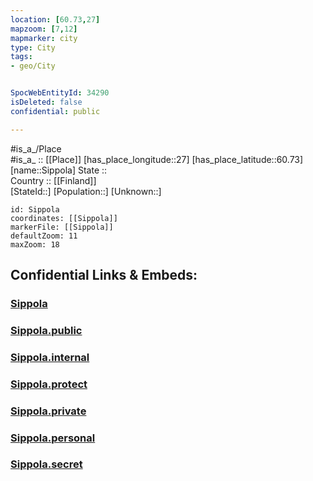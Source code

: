 ```yaml
---
location: [60.73,27] 
mapzoom: [7,12] 
mapmarker: city 
type: City
tags:
- geo/City


SpocWebEntityId: 34290
isDeleted: false
confidential: public

---
```

#is_a_/Place  
#is_a_ :: [[Place]] 
[has_place_longitude::27] 
[has_place_latitude::60.73] 
[name::Sippola] 
State ::  
Country :: [[Finland]]  
[StateId::] 
[Population::] 
[Unknown::] 


```leaflet
id: Sippola
coordinates: [[Sippola]] 
markerFile: [[Sippola]] 
defaultZoom: 11 
maxZoom: 18
```


## Confidential Links & Embeds: 

### [Sippola](/_Standards/Earth/Continent/Europe/Europe~North/Finland/Provinces~Finland/Southern_Finland/counties~Southern_Finland/Kymenlaakso/City/Sippola.md) 

### [Sippola.public](/_public/Earth/Continent/Europe/Europe~North/Finland/Provinces~Finland/Southern_Finland/counties~Southern_Finland/Kymenlaakso/City/Sippola.public.md) 

### [Sippola.internal](/_internal/Earth/Continent/Europe/Europe~North/Finland/Provinces~Finland/Southern_Finland/counties~Southern_Finland/Kymenlaakso/City/Sippola.internal.md) 

### [Sippola.protect](/_protect/Earth/Continent/Europe/Europe~North/Finland/Provinces~Finland/Southern_Finland/counties~Southern_Finland/Kymenlaakso/City/Sippola.protect.md) 

### [Sippola.private](/_private/Earth/Continent/Europe/Europe~North/Finland/Provinces~Finland/Southern_Finland/counties~Southern_Finland/Kymenlaakso/City/Sippola.private.md) 

### [Sippola.personal](/_personal/Earth/Continent/Europe/Europe~North/Finland/Provinces~Finland/Southern_Finland/counties~Southern_Finland/Kymenlaakso/City/Sippola.personal.md) 

### [Sippola.secret](/_secret/Earth/Continent/Europe/Europe~North/Finland/Provinces~Finland/Southern_Finland/counties~Southern_Finland/Kymenlaakso/City/Sippola.secret.md)

